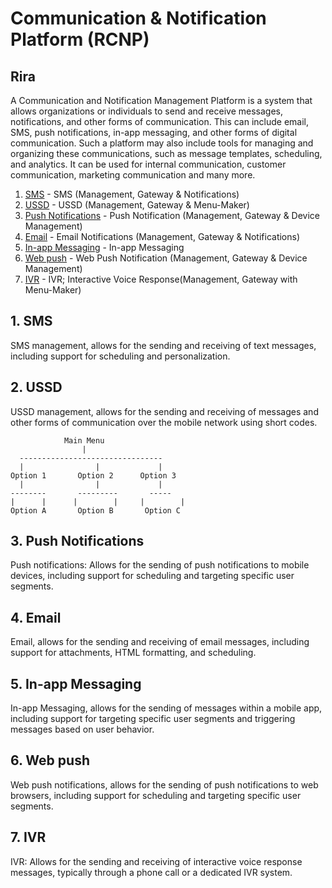 # Communication & Notification Platform (RCNP)
## Rira

A Communication and Notification Management Platform is a system that allows organizations or individuals to send and receive messages, notifications, and other forms of communication. This can include email, SMS, push notifications, in-app messaging, and other forms of digital communication. Such a platform may also include tools for managing and organizing these communications, such as message templates, scheduling, and analytics. It can be used for internal communication, customer communication, marketing communication and many more.

1. [SMS](#sms) - SMS (Management, Gateway & Notifications)
2. [USSD](#ussd) - USSD (Management, Gateway & Menu-Maker)
3. [Push Notifications](#push-notifications) - Push Notification (Management, Gateway & Device Management)
4. [Email](#email) - Email Notifications (Management, Gateway & Notifications)
5. [In-app Messaging](#in-app-messaging) - In-app Messaging
6. [Web push](#web-push) - Web Push Notification (Management, Gateway & Device Management)
7. [IVR](#ivr) - IVR; Interactive Voice Response(Management, Gateway with Menu-Maker)

## <a name="sms"></a> 1. SMS
SMS management, allows for the sending and receiving of text messages, including support for scheduling and personalization.

## <a name="ussd"></a> 2. USSD
USSD management, allows for the sending and receiving of messages and other forms of communication over the mobile network using short codes.

                Main Menu
                    |
      --------------------------------
      |                |             |
    Option 1       Option 2      Option 3
      |                |             |
    --------       ---------       ----- 
    |      |      |        |     |        |
    Option A       Option B       Option C


## <a name="push-notifications"></a> 3. Push Notifications
Push notifications: Allows for the sending of push notifications to mobile devices, including support for scheduling and targeting specific user segments.

## <a name="email"></a> 4. Email
Email, allows for the sending and receiving of email messages, including support for attachments, HTML formatting, and scheduling.

## <a name="in-app-messaging"></a> 5. In-app Messaging
In-app Messaging, allows for the sending of messages within a mobile app, including support for targeting specific user segments and triggering messages based on user behavior.

## <a name="web-push"></a> 6. Web push
Web push notifications, allows for the sending of push notifications to web browsers, including support for scheduling and targeting specific user segments.

## <a name="ivr"></a> 7. IVR
IVR: Allows for the sending and receiving of interactive voice response messages, typically through a phone call or a dedicated IVR system.

